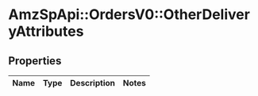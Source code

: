 # AmzSpApi::OrdersV0::OtherDeliveryAttributes

## Properties
Name | Type | Description | Notes
------------ | ------------- | ------------- | -------------

